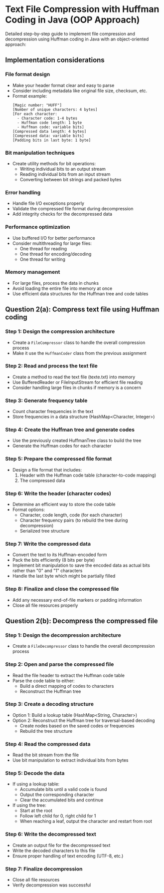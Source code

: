 # Text File Compression with Huffman Coding in Java (OOP Approach)

Detailed step-by-step guide to implement file compression and decompression using Huffman coding in Java with an object-oriented approach:

## Implementation considerations

### File format design
- Make your header format clear and easy to parse
- Consider including metadata like original file size, checksum, etc.
- Format example:
  ```
  [Magic number: "HUFF"]
  [Number of unique characters: 4 bytes]
  [For each character:
    - Character code: 1-4 bytes
    - Huffman code length: 1 byte
    - Huffman code: variable bits]
  [Compressed data length: 4 bytes]
  [Compressed data: variable bits]
  [Padding bits in last byte: 1 byte]
  ```

### Bit manipulation techniques
- Create utility methods for bit operations:
  - Writing individual bits to an output stream
  - Reading individual bits from an input stream
  - Converting between bit strings and packed bytes

### Error handling
- Handle file I/O exceptions properly
- Validate the compressed file format during decompression
- Add integrity checks for the decompressed data

### Performance optimization
- Use buffered I/O for better performance
- Consider multithreading for large files:
  - One thread for reading
  - One thread for encoding/decoding
  - One thread for writing

### Memory management
- For large files, process the data in chunks
- Avoid loading the entire file into memory at once
- Use efficient data structures for the Huffman tree and code tables

## Question 2(a): Compress text file using Huffman coding

### Step 1: Design the compression architecture
- Create a `FileCompressor` class to handle the overall compression process
- Make it use the `HuffmanCoder` class from the previous assignment

### Step 2: Read and process the text file
- Create a method to read the text file (texte.txt) into memory
- Use BufferedReader or FileInputStream for efficient file reading
- Consider handling large files in chunks if memory is a concern

### Step 3: Generate frequency table
- Count character frequencies in the text
- Store frequencies in a data structure (HashMap<Character, Integer>)

### Step 4: Create the Huffman tree and generate codes
- Use the previously created HuffmanTree class to build the tree
- Generate the Huffman codes for each character

### Step 5: Prepare the compressed file format
- Design a file format that includes:
  1. Header with the Huffman code table (character-to-code mapping)
  2. The compressed data

### Step 6: Write the header (character codes)
- Determine an efficient way to store the code table
- Format options:
  - Character, code length, code (for each character)
  - Character frequency pairs (to rebuild the tree during decompression)
  - Serialized tree structure

### Step 7: Write the compressed data
- Convert the text to its Huffman-encoded form
- Pack the bits efficiently (8 bits per byte)
- Implement bit manipulation to save the encoded data as actual bits rather than "0" and "1" characters
- Handle the last byte which might be partially filled

### Step 8: Finalize and close the compressed file
- Add any necessary end-of-file markers or padding information
- Close all file resources properly



## Question 2(b): Decompress the compressed file

### Step 1: Design the decompression architecture
- Create a `FileDecompressor` class to handle the overall decompression process

### Step 2: Open and parse the compressed file
- Read the file header to extract the Huffman code table
- Parse the code table to either:
  - Build a direct mapping of codes to characters
  - Reconstruct the Huffman tree

### Step 3: Create a decoding structure
- Option 1: Build a lookup table (HashMap<String, Character>)
- Option 2: Reconstruct the Huffman tree for traversal-based decoding
  - Create nodes based on the saved codes or frequencies
  - Rebuild the tree structure

### Step 4: Read the compressed data
- Read the bit stream from the file
- Use bit manipulation to extract individual bits from bytes

### Step 5: Decode the data
- If using a lookup table:
  - Accumulate bits until a valid code is found
  - Output the corresponding character
  - Clear the accumulated bits and continue
- If using the tree:
  - Start at the root
  - Follow left child for 0, right child for 1
  - When reaching a leaf, output the character and restart from root

### Step 6: Write the decompressed text
- Create an output file for the decompressed text
- Write the decoded characters to this file
- Ensure proper handling of text encoding (UTF-8, etc.)

### Step 7: Finalize decompression
- Close all file resources
- Verify decompression was successful